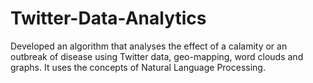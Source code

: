 # Twitter-Data-Analytics
Developed an algorithm that analyses the effect of  a calamity or an outbreak of disease using Twitter data, geo-mapping, word clouds and graphs. It uses the concepts of Natural Language Processing. 
